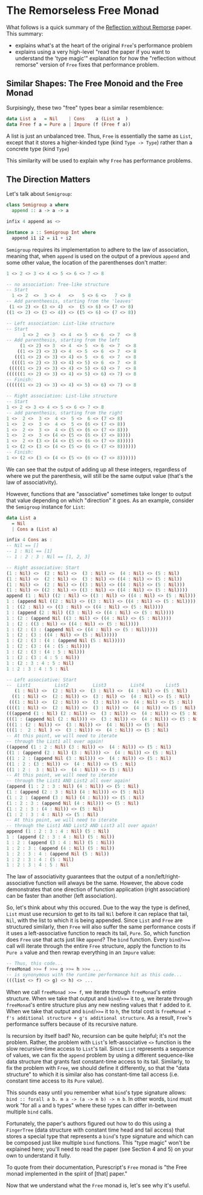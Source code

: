 # The Remorseless Free Monad

What follows is a quick summary of the [Reflection without Remorse](http://okmij.org/ftp/Haskell/zseq.pdf) paper. This summary:
- explains what's at the heart of the original `Free`'s performance problem
- explains using a very high-level "read the paper if you want to understand the 'type magic'" explanation for how the "reflection without remorse" version of `Free` fixes that performance problem.

## Similar Shapes: The Free Monoid and the Free Monad

Surpisingly, these two "free" types bear a similar resemblence:
```haskell
data List a   = Nil    | Cons    a (List a  )
data Free f a = Pure a | Impure (f (Free f a))
```
A list is just an unbalanced tree. Thus, `Free` is essentially the same as `List`, except that it stores a higher-kinded type (kind `Type -> Type`) rather than a concrete type (kind `Type`)

This similarity will be used to explain why `Free` has performance problems.

## The Direction Matters

Let's talk about `Semigroup`:
```haskell
class Semigroup a where
  append :: a -> a -> a

infix 4 append as <>

instance a :: Semigroup Int where
  append i1 i2 = i1 + i2
```
`Semigroup` requires its implementation to adhere to the law of association, meaning that, when `append` is used on the output of a previous `append` and some other value, the location of the parenthenses don't matter:
```haskell
1 <> 2 <> 3 <> 4 <> 5 <> 6 <> 7 <> 8

-- no association: Tree-like structure
-- Start
  1 <> 2  <>  3 <> 4   <>   5 <> 6 <>   7 <> 8
-- Add parentheesis, starting from the 'leaves'
 (1 <> 2) <> (3 <> 4)  <>  (5 <> 6) <> (7 <> 8)
((1 <> 2) <> (3 <> 4)) <> ((5 <> 6) <> (7 <> 8))

-- Left association: List-like structure
-- Start
      1 <> 2  <> 3  <> 4  <> 5  <> 6  <> 7  <> 8
-- Add parenthesis, starting from the left
     (1 <> 2) <> 3  <> 4  <> 5  <> 6  <> 7  <> 8
    ((1 <> 2) <> 3) <> 4  <> 5  <> 6  <> 7  <> 8
   (((1 <> 2) <> 3) <> 4) <> 5  <> 6  <> 7  <> 8
  ((((1 <> 2) <> 3) <> 4) <> 5) <> 6  <> 7  <> 8
 (((((1 <> 2) <> 3) <> 4) <> 5) <> 6) <> 7  <> 8
((((((1 <> 2) <> 3) <> 4) <> 5) <> 6) <> 7) <> 8
-- Finish:
((((((1 <> 2) <> 3) <> 4) <> 5) <> 6) <> 7) <> 8

-- Right association: List-like structure
-- Start
1 <> 2 <> 3 <> 4 <> 5 <> 6 <> 7 <> 8
-- add parenthesis, starting from the right
1 <>  2 <>  3 <>  4 <>  5 <>  6 <> (7 <> 8)
1 <>  2 <>  3 <>  4 <>  5 <> (6 <> (7 <> 8))
1 <>  2 <>  3 <>  4 <> (5 <> (6 <> (7 <> 8)))
1 <>  2 <>  3 <> (4 <> (5 <> (6 <> (7 <> 8))))
1 <>  2 <> (3 <> (4 <> (5 <> (6 <> (7 <> 8)))))
1 <> (2 <> (3 <> (4 <> (5 <> (6 <> (7 <> 8))))))
-- Finish:
1 <> (2 <> (3 <> (4 <> (5 <> (6 <> (7 <> 8))))))
```
We can see that the output of adding up all these integers, regardless of where we put the parenthesis, will still be the same output value  (that's the law of associativity).

However, functions that are "associative" sometimes take longer to output that value depending on which "direction" it goes. As an example, consider the `Semigroup` instance for `List`:
```haskell
data List a
  = Nil
  | Cons a (List a)

infix 4 Cons as :
-- Nil == []
-- 1 : Nil == [1]
-- 1 : 2 : 3 : Nil == [1, 2, 3]

-- Right associative: Start
(1 : Nil) <>  (2 : Nil) <>  (3 : Nil) <>  (4 : Nil) <> (5 : Nil)        -- 0
(1 : Nil) <>  (2 : Nil) <>  (3 : Nil) <> ((4 : Nil) <> (5 : Nil))       -- 0
(1 : Nil) <>  (2 : Nil) <> ((3 : Nil) <> ((4 : Nil) <> (5 : Nil)))      -- 0
(1 : Nil) <> ((2 : Nil) <> ((3 : Nil) <> ((4 : Nil) <> (5 : Nil))))     -- 0
append (1 : Nil) ((2 : Nil) <> ((3 : Nil) <> ((4 : Nil) <> (5 : Nil)))) -- 1
1 : (append Nil ((2 : Nil) <> ((3 : Nil) <> ((4 : Nil) <> (5 : Nil))))) -- 2
1 : ((2 : Nil) <> ((3 : Nil) <> ((4 : Nil) <> (5 : Nil))))              -- 3
1 : (append (2 : Nil) ((3 : Nil) <> ((4 : Nil) <> (5 : Nil))))          -- 4
1 : (2 : (append Nil ((3 : Nil) <> ((4 : Nil) <> (5 : Nil))))           -- 5
1 : (2 : ((3 : Nil) <> ((4 : Nil) <> (5 : Nil))))                       -- 6
1 : (2 : (3 : (append Nil <> ((4 : Nil) <> (5 : Nil)))))                -- 7
1 : (2 : (3 : ((4 : Nil) <> (5 : Nil)))))                               -- 8
1 : (2 : (3 : (4 : (append Nil (5 : Nil)))))                            -- 9
1 : (2 : (3 : (4 : (5 : Nil))))                                         -- 10
1 : (2 : (3 : (4 : 5 : Nil)))                                           -- 11
1 : (2 : (3 : 4 : 5 : Nil))                                             -- 12
1 : (2 : 3 : 4 : 5 : Nil)                                               -- 13
1 : 2 : 3 : 4 : 5 : Nil                                                 -- 14

-- Left associative: Start
--  List1         List2         List3         List4        List5
   (1 : Nil) <>  (2 : Nil) <>  (3 : Nil) <>  (4 : Nil) <> (5 : Nil)       -- 0
  ((1 : Nil) <>  (2 : Nil)) <>  (3 : Nil) <>  (4 : Nil) <> (5 : Nil)      -- 0
 (((1 : Nil) <>  (2 : Nil)) <>  (3 : Nil)) <>  (4 : Nil) <> (5 : Nil)     -- 0
((((1 : Nil) <>  (2 : Nil)) <>  (3 : Nil)) <>  (4 : Nil)) <> (5 : Nil)    -- 0
(((append (1 : Nil) (2 : Nil)) <>  (3 : Nil)) <>  (4 : Nil)) <> (5 : Nil) -- 1
(((1 : (append Nil (2 : Nil))) <>  (3 : Nil)) <>  (4 : Nil)) <> (5 : Nil) -- 2
(((1 : (2 : Nil)) <>  (3 : Nil)) <>  (4 : Nil)) <> (5 : Nil)              -- 3
(((1 :  2 : Nil ) <>  (3 : Nil)) <>  (4 : Nil)) <> (5 : Nil)              -- 3
-- At this point, we will need to iterate
-- through the List1 all over again!
((append (1 : 2 : Nil) (3 : Nil)) <>  (4 : Nil)) <> (5 : Nil)             -- 4
((1 : (append (2 : Nil) (3 : Nil))) <>  (4 : Nil)) <> (5 : Nil)           -- 5
((1 : 2 : (append Nil (3 : Nil))) <>  (4 : Nil)) <> (5 : Nil)             -- 6
((1 : 2 : (3 : Nil)) <>  (4 : Nil)) <> (5 : Nil)                          -- 7
((1 : 2 :  3 : Nil) <>  (4 : Nil)) <> (5 : Nil)                           -- 7
-- At this point, we will need to iterate
-- through the List1 AND List2 all over again!
(append (1 : 2 : 3 : Nil) (4 : Nil)) <> (5 : Nil)                         -- 8
(1 : (append (2 : 3 : Nil) (4 : Nil))) <> (5 : Nil)                       -- 9
(1 : 2 : (append (3 : Nil) (4 : Nil))) <> (5 : Nil)                       -- 10
(1 : 2 : 3 : (append Nil (4 : Nil))) <> (5 : Nil)                         -- 11
(1 : 2 : 3 : (4 : Nil)) <> (5 : Nil)                                      -- 12
(1 : 2 : 3 : 4 : Nil) <> (5 : Nil)                                        -- 12
-- At this point, we will need to iterate
-- through the List1 AND List2 AND List3 all over again!
append (1 : 2 : 3 : 4 : Nil) (5 : Nil)                                    -- 13
1 : (append (2 : 3 : 4 : Nil) (5 : Nil))                                  -- 14
1 : 2 : (append (3 : 4 : Nil) (5 : Nil))                                  -- 15
1 : 2 : 3 : (append (4 : Nil) (5 : Nil))                                  -- 16
1 : 2 : 3 : 4 : (append Nil (5 : Nil))                                    -- 17
1 : 2 : 3 : 4 : (5 : Nil)                                                 -- 18
1 : 2 : 3 : 4 : 5 : Nil                                                   -- 18
```
The law of associativity guarantees that the output of a non/left/right-associative function will always be the same. However, the above code demonstrates that one direction of function application (right association) can be faster than another (left association).

So, let's think about why this occured. Due to the way the type is defined, `List` must use recursion to get to its tail `Nil` before it can replace that tail, `Nil`, with the list to which it is being appended. Since `List` and `Free` are structured similarly, then `Free` will also suffer the same performance costs if it uses a left-associative function to reach its tail, `Pure`. So, which function does `Free` use that acts just like `append`? The `bind` function. Every `bind`/`>>=` call will iterate through the entire `Free` structure, apply the function to its `Pure a` value and then rewrap everything in an `Impure` value:
```haskell
-- Thus, this code...
freeMonad >>= f >>= g >>= h >>= ...
-- is synonymous with the runtime performance hit as this code...
(((list <> f) <> g) <> h) <> ...
```
When we call `freeMonad >>= f`, we iterate through `freeMonad`'s entire structure. When we take that output and `bind`/`>>=` it to `g`, we iterate through `freeMonad`'s entire structure plus any new nesting values that `f` added to it. When we take that output and `bind`/`>>=` it to `h`, the total cost is `freeMonad + f's additional structure + g's additional structure`. As a result, `Free`'s performance suffers because of its recursive nature.

Is recursion by itself bad? No, recursion can be quite helpful; it's not the problem. Rather, the problem with `List`'s left-associative `<>` function is the slow recursive-time access to `List`'s tail. Since `List` represents a sequence of values, we can fix the `append` problem by using a different sequence-like data structure that grants fast constant-time access to its tail. Similarly, to fix the problem with `Free`, we should define it differently, so that the "data structure" to which it is similar also has constant-time tail access (i.e. constant time access to its `Pure` value).

This sounds easy until you remember what `bind`'s type signature allows:
`bind :: forall a b. m a -> (a -> m b) -> m b`.
In other words, `bind` must work "for all `a` and `b` types" where these types can differ in-between multiple `bind` calls.

Fortunately, the paper's authors figured out how to do this using a `FingerTree` (data structure with constant time head and tail access) that stores a special type that represents a `bind`'s type signature and which can be composed just like multiple `bind` functions. This "type magic" won't be explained here; you'll need to read the paper (see Section 4 and 5) on your own to understand it fully.

To quote from their documentation, Purescript's `Free` monad is "the Free monad implemented in the spirit of [that] paper."

Now that we understand what the `Free` monad is, let's see why it's useful.
